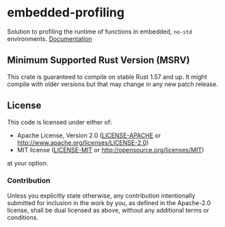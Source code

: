 # embedded-profiling

Solution to profiling the runtime of functions in embedded, `no-std` environments.
[Documentation](https://docs.rs/embedded-profiling/)

## Minimum Supported Rust Version (MSRV)

This crate is guaranteed to compile on stable Rust 1.57 and up. It might compile with older versions but that may change in any new patch release.

## License

This code is licensed under either of:

- Apache License, Version 2.0 ([LICENSE-APACHE](LICENSE-APACHE) or
  http://www.apache.org/licenses/LICENSE-2.0)
- MIT license ([LICENSE-MIT](LICENSE-MIT) or http://opensource.org/licenses/MIT)

at your option.

### Contribution

Unless you explicitly state otherwise, any contribution intentionally submitted for inclusion in the
work by you, as defined in the Apache-2.0 license, shall be dual licensed as above, without any
additional terms or conditions.
